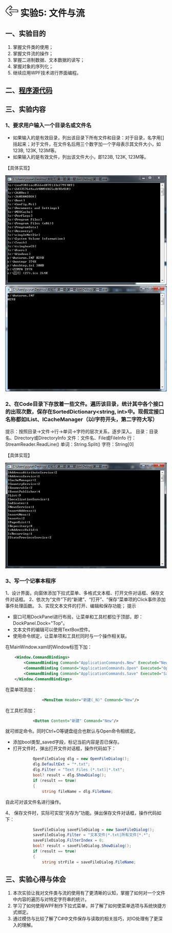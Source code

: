 # [<img style="width:40px;transform:rotate(180deg);" src="../../../assets/image/back.jpg"/>](../index.md) 实验5: 文件与流

## 一、实验目的

1. 掌握文件类的使用；
2. 掌握文件流的操作；
3. 掌握二进制数据、文本数据的读写；
4. 掌握对象的序列化；
5. 继续应用WPF技术进行界面编程。

## 二、[程序源代码](../../code/index.md)

## 三、实验内容

### 1、要求用户输入一个目录名或文件名

* 如果输入的是有效目录，列出该目录下所有文件和目录：对于目录，名字用[]括起来；对于文件，在文件名后用三个数字加一个字母表示其文件大小，如123B, 123K, 123M等。
* 如果输入的是有效文件，列出该文件大小，即123B, 123K, 123M等。

【具体实现】
<center>
    <img src="../image/experiment/2.5.1.png"/></br>
    <img src="../image/experiment/2.5.2.png"/></br>
</center>

### 2、在Code目录下存放着一些文件。遍历该目录，统计其中各个接口的出现次数，保存在SortedDictionary<string, int>中。现假定接口名称都如IList、ICacheManager（以I字符开头，第二字符大写）

提示：按照目录→文件→行→单词→字符的层次关系，逐步深入。
目录：目录名、Directory或DirectoryInfo
文件：文件名、File或FileInfo
行：StreamReader.ReadLine()
单词：String.Split()
字符：String[0]

【具体实现】
<center>
    <img src="../image/experiment/2.5.3.png"/></br>
</center>

### 3、写一个记事本程序

1、设计界面，向窗体添加下拉式菜单、多格式文本框、打开文件对话框、保存文件对话框。
2、依次为“文件”下的“新建”、“打开”、“保存”菜单项的Click事件添加事件处理函数。
3、实现文本文件的打开、编辑和保存功能；
提示

* 窗口可用DockPanel进行布局，让菜单和工具栏都位于顶部，即：DockPanel.Dock="Top"。
* 文本文件的编辑可以使用TextBox控件。
* 使用命令绑定，让菜单项和工具栏同时与一个操作相关联。

在MainWindow.xaml的Window标签下加：

```xml
    <Window.CommandBindings>
        <CommandBinding Command="ApplicationCommands.New" Executed="NewCommand_Executed"/>
        <CommandBinding Command="ApplicationCommands.Open" Executed="OpenCommand_Executed"/>
        <CommandBinding Command="ApplicationCommands.Save" Executed="SaveCommand_Executed"/>
    </Window.CommandBindings>
```

在菜单项添加：

```xml
                <MenuItem Header="新建(_N)" Command="New"/>
```

在工具栏添加：

```xml
            <Button Content="新建" Command="New"/>
```

就可绑定命令。同时Ctrl+O等键盘组合也默认与Open命令相绑定。

* 添加bool类型_saved字段，标记当前内容是否已保存。
* 打开文件时，弹出打开文件对话框，操作代码如下：

```c#
            OpenFileDialog dlg = new OpenFileDialog();
            dlg.DefaultExt = "*.txt";
            dlg.Filter = "Text Files (*.txt)|*.txt";
            bool? result = dlg.ShowDialog();
            if (result == true)
            {
                string fileName = dlg.FileName;
```

自此可对该文件名进行操作。

4、 保存文件时，实际可实现“另存为”功能。弹出保存文件对话框，操作代码如下：

```c#
            SaveFileDialog saveFileDialog = new SaveFileDialog();
            saveFileDialog.Filter = "文本文件|*.txt|所有文件|*.*";
            saveFileDialog.FilterIndex = 0;
            bool? result = saveFileDialog.ShowDialog();
            if (result == true)
            {
                string strFile = saveFileDialog.FileName;
```

## 三、实验心得与体会

1. 本次实验让我对文件类与流的使用有了更清晰的认知，掌握了如何对一个文件中内容的遍历与对特定字符串的统计。
2. 学习了如何使用WPF制作下拉式菜单，并了解了如何使菜单选项与系统快捷方式绑定。
3. 通过模仿与比较了解了C#中文件保存与读取的相关技巧，对IO处理有了更深入的理解。
